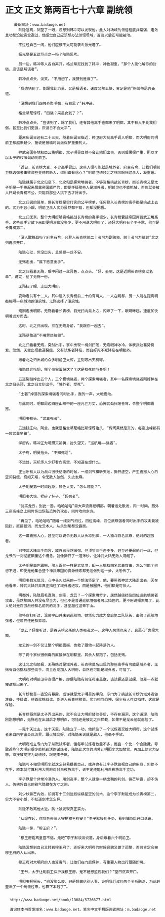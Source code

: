 # 正文 正文 第两百七十六章 副统领
        最新网址：www.badaoge.net
          陆隐逃离，回望了一眼，没想到韩冲可以发现他，此人对场域的领悟程度非常强，连敛息功都没能完全避过，他感觉自己应该想办法领悟场域，否则以后还可能被动。
      
          不过经自己一闹，他们应该不太可能袭击振光塔了。
      
          振光塔是五运节点之一吗？陆隐思考。
      
          另一边，韩冲等人各自离开，格兰蒂尼找到了韩冲，神色凝重，“那个人能化解你的封锁，应该是解语者”。
      
          韩冲点点头，淡笑，“不用想了，我猜到是谁了”。
      
          “我也猜到了，能跟我比力量，又是解语者，速度又那么快，肯定是他”格兰蒂尼兴奋道。
      
          “没想到我们四强齐聚明都，有意思了”韩冲道。
      
          格兰蒂尼惊讶，“四强？采星女到了？”。
      
          韩冲点点头，“应该到了，除了我们，还有其他高手也都来了明都，其中有人不比我们弱，甚至比我们更强，庆诞日不会太平”。
      
          距离庆诞日还有二十三天，随着庆诞日临近，神卫府大批高手调入明都，而大明府的明前卫却越来越少，据说是被临时调派保护重要的人。
      
          神武帝国各地权臣云集明都，太子明昊自然不会让他们出事，否则后果很严重，所以才以太子的权限调动明前卫。
      
          “近日，长青榜大变，不少高手冒出，这些人很可能就是域外者，府主有令，让我们明前卫挑选强者击败那些登榜的新人，你们谁有信心？”明前卫统领北之归冷眼扫过众人，凝重道。
      
          陆隐就属于北之归麾下，北之归是探索境强者，不够资格挑战长青榜，而长青榜又是太子明昊一手捧起来展露帝国威严的，即便怀疑那些人是域外者，明前卫也不能抓捕，否则就会被人怀疑长青榜不公，只能将那些人挑下去才好出手。
      
          北之归说的简单，但长青榜是实打实的公平榜单，任何登入长青榜的高手都是挑战上去的，实力不容小觑，明前卫众人实力虽然都不错，但却没把握。
      
          北之归无奈，整个大明府够资格挑战长青榜的高手很少，长青榜囊括帝国两百武王境高手，这些高手分散下来即便明洲都没多少，更不用说大明府了，还好大明府有个李子默，他可是长青榜第二。
      
          “没人敢挑战吗？府主有令，凡登入长青榜前二十者可为副统领，前十者可为统领”北之归再次开口。
      
          陆隐心动，但没出头，总感觉一丝不安。
      
          无殇走出，“属下愿意出手”。
      
          北之归看着无殇，眼中闪过一丝异色，点点头，“好，去吧，这是近期长青榜变动名单”，说完，给了无殇一份。
      
          无殇扫了眼，走出大明府。
      
          变动者共有十二人，其中进入长青榜前二十的有两人，一人在明都，另一人则在距离明都相隔一座城池的淮启城，无殇选择了淮启城。
      
          刚刚走出明都，无殇看着长青榜，目光扫向最上方，闪烁了一下，眼睛眯起，速度加快朝着远方而去。
      
          这时，北之归出现，拦在无殇身前，“我跟你一起去”。
      
          无殇恭敬道“不用劳烦统领”。
      
          北之归看着无殇，突然出手，掌中出现一柄剑扫荡，无殇眼神冰冷，体表武劲蓄势待发，忽然，天空出现数道裂缝，又有试炼者降临，而且好死不死降临在明都外。
      
          跟着北之归出城的众多明前卫大惊，立刻取出天机球。
      
          陆隐目光怜悯，哪个倒霉蛋掉这了？这是找死的节奏啊！
      
          五道裂缝掉出五个人，三个极境强者，两个探索境强者，其中一名探索境强者刚好掉在北之归头顶，北之归立刻出手，“域外者，受死”。
      
          “土著”掉落的探索境强者同时出手，轰的一声，大地震动。
      
          与此同时，明都周边四座山峰中的一座光芒万丈，恐怖武劲扫荡苍穹，令整个明都震撼。
      
          明照书抬头，“武尊强者”。
      
          五运钱庄内，阿兰，也就是格兰蒂尼梅比斯惊讶抬头，“传闻果然是真的，每座山峰都有一位武尊坐镇”。
      
          学府内，韩冲正为明照天祈祷，抬头望天，“巡航境——强者”。
      
          太子府，明昊抬头，“不知死活”。
      
          不远处，天机传人少舒看向高空，不知道在想什么。
      
          正当所有人以为战斗很快结束的时候，一缕剑气橫斩天地，撕开虚空，产生震撼人心的空间裂缝，宛如天塌，令无数人骇然，头皮发麻。
      
          太子明昊第一时间起身，神色大变，“怎么可能？”。
      
          明照书大惊，捏碎了杯子，“超强者”。
      
          “剑宗龙云，到此一游，哈哈哈哈”巨大声浪席卷明都，朝着远处散发，同一时间，另外三座高峰之上同时传出恢弘恐怖的攻击，同时攻向东方。
      
          “再见了，哈哈哈哈”随着一缕剑气扫过，四位高峰，四位武尊强者同时出手的攻击竟被阻拦，直接抵消，而龙云本人，从头到尾都没露面。
      
          这一幕震撼人心，甚至可以说令无数人从头凉到脚，一人独斗四名武尊，绝对的超强者。
      
          对神武大陆高手而言，域外者虽然很强，但顶尖高手差不多，甚至还要弱他们一丝，但龙云的一剑彻底颠覆这个概念，就像撕开了一道薄纱，让神武大陆无数人清醒了。
      
          太子明昊面色震撼，那人跟他一样是武皇境，却一人抵挡四名武尊攻击，怎么可能？他想不通，即便是他集合整个神武帝国的资源修炼都无法做到这一步，太恐怖了。
      
          明照书目光低沉，心中长久以来的一个想法坚定了，他，要带着神武大陆走出去，因在他看来，神武大陆并非真正挡住了域外者进攻，而是被圈养，他们都是可怜人。
      
          明都外，陆隐眉毛直跳，剑宗，龙云？一个探索境奇才，居然越级挡住四位巡航境强者攻击，虽然那四人并没有尽全力，但也不是普通巡航境强者可以挡住的，更不用说探索境了，此人绝对是百强战榜排名前列的高手，甚至超过温蒂宇山。
      
          他特意打听过，温蒂宇山并未到巡航境，她凭实力成为皇庭第二队队长，击败了巡航境强者，但境界还是探索境。
      
          “龙云？好像听过，是吞天榜必杀的人类强者之一，这种人居然也来了，真恶心”鬼侯大喊。
      
          龙云的一剑不仅让整个明都震撼，也救了跟他一起降落的人。
      
          除了两个家伙很倒霉的直接掉在明都里，其余人都跑了，包括无殇。
      
          这让北之归怒极，无殇绝对是域外者，长青榜莫名出现的那些高手有可能是域外者，无殇有自信挑战那些高手，而且近期加入大明府，自然也可能是域外者，可惜了。
      
          大明府对明前卫审查很严格，即便陆隐有前任府主盖章，该试探还是试探，他差一点就被试探出来了。
      
          长青榜榜首一直没有暴露，或许就是太子明昊的手段，专门为了挑战长青榜的域外者做准备，怀疑谁，榜首就挑战谁，能进入长青榜榜首，实力相当恐怖，很少有人可以挡住，这就是保险。
      
          长青榜既然是太子弄出来的，就不会让大明府替他善后，不存在漏洞，这个道理，陆隐刚刚想明白，无殇也在出城后才想明白，可惜还是被北之归拦截，如果不是龙云他就危险了。
      
          一晃十天过去，这十天里，陆隐立了一功，他抓住了一个试炼者交给大明府，这个试炼者来自内宇宙炎岚流界，跟火域交好，对陆隐来说就是敌人，他毫不手软。
      
          大明府成立专门为了杀戮试炼者，但每年试炼者数量不多，而且一个比一个会隐藏，导致近些年大明府很少能抓到活的试炼者，陆隐此次立的功劳让明照尘大加赞赏，再加上他实力足够，直接被提拔为副统领，跟随李子默。
      
          陆隐可不相信明照尘就这么轻易提拔自己，或许也有让李子默监视自己的用意，但他不在乎，原本就打算利用大明府对付白夜族高手，说不定还能利用白夜族高手立功。
      
          李子默是个非常冷漠的人，用剑高手，整个人就像一柄出鞘的利剑，锋芒毕露，却不伤人，仿佛将自己的锐气隐藏在方寸之间。
      
          刘少秋锋芒内敛，却拥有十三剑这般纵横星空的剑术，这个李子默能成为长青榜第二，实力不容小觑，不知道剑术怎么样。
      
          陆隐不敢离他太近，防止被发现真正实力。
      
          “从现在起，你我各带三人守护穆王府安全”李子默接到任务，看到陆隐后开口说道。
      
          陆隐一惊，“穆王府？”。
      
          “穆王府距离皇宫不远，走吧”李子默淡淡说道，身后跟着六个明前卫。
      
          陆隐没想到自己又转到穆王府了，还好来大明府的时候容貌又做了调整，否则肯定会被穆王府的人认出来。
      
          穆王府对大明府的人也算客气，让他们在门后保护，有重要人物出行跟随即可。
      
          “王爷，太子让明前卫保护我穆王府，是不是想监视我们？”堂四沉声开口。
      
          明照书摇摇头，“他没那么傻，只是想做给别人看，证明我们叔侄两个关系融洽，为此甚至派了一个统领过来，也算下本钱了”。
      
      
      http://www.badaoge.net/book/13084/5726677.html
      
      请记住本书首发域名：www.badaoge.net。笔尖中文手机版阅读网址：m.badaoge.net